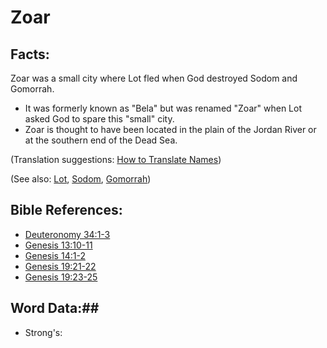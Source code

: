 # Zoar #

## Facts: ##

Zoar was a small city where Lot fled when God destroyed Sodom and Gomorrah.

* It was formerly known as "Bela" but was renamed "Zoar" when Lot asked God to spare this "small" city.
* Zoar is thought to have been located in the plain of the Jordan River or at the southern end of the Dead Sea.

(Translation suggestions: [How to Translate Names](rc://en/ta/man/translate/translate-names))

(See also: [Lot](../other/lot.md), [Sodom](../other/sodom.md), [Gomorrah](../other/gomorrah.md))

## Bible References: ##

* [Deuteronomy 34:1-3](rc://en/tn/help/deu/34/01)
* [Genesis 13:10-11](rc://en/tn/help/gen/13/10)
* [Genesis 14:1-2](rc://en/tn/help/gen/14/01)
* [Genesis 19:21-22](rc://en/tn/help/gen/19/21)
* [Genesis 19:23-25](rc://en/tn/help/gen/19/23)

## Word Data:##

* Strong's: 


